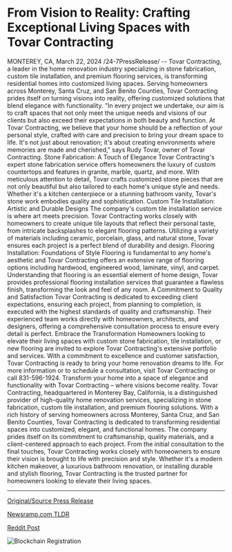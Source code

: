 # From Vision to Reality: Crafting Exceptional Living Spaces with Tovar Contracting

MONTEREY, CA, March 22, 2024 /24-7PressRelease/ -- Tovar Contracting, a leader in the home renovation industry specializing in stone fabrication, custom tile installation, and premium flooring services, is transforming residential homes into customized living spaces. Serving homeowners across Monterey, Santa Cruz, and San Benito Counties, Tovar Contracting prides itself on turning visions into reality, offering customized solutions that blend elegance with functionality.  "In every project we undertake, our aim is to craft spaces that not only meet the unique needs and visions of our clients but also exceed their expectations in both beauty and function. At Tovar Contracting, we believe that your home should be a reflection of your personal style, crafted with care and precision to bring your dream space to life. It's not just about renovation; it's about creating environments where memories are made and cherished," says Rudy Tovar, owner of Tovar Contracting.  Stone Fabrication: A Touch of Elegance  Tovar Contracting's expert stone fabrication service offers homeowners the luxury of custom countertops and features in granite, marble, quartz, and more. With meticulous attention to detail, Tovar crafts customized stone pieces that are not only beautiful but also tailored to each home's unique style and needs. Whether it's a kitchen centerpiece or a stunning bathroom vanity, Tovar's stone work embodies quality and sophistication.  Custom Tile Installation: Artistic and Durable Designs  The company's custom tile installation service is where art meets precision. Tovar Contracting works closely with homeowners to create unique tile layouts that reflect their personal taste, from intricate backsplashes to elegant flooring patterns. Utilizing a variety of materials including ceramic, porcelain, glass, and natural stone, Tovar ensures each project is a perfect blend of durability and design.  Flooring Installation: Foundations of Style  Flooring is fundamental to any home's aesthetic and Tovar Contracting offers an extensive range of flooring options including hardwood, engineered wood, laminate, vinyl, and carpet. Understanding that flooring is an essential element of home design, Tovar provides professional flooring installation services that guarantee a flawless finish, transforming the look and feel of any room.  A Commitment to Quality and Satisfaction  Tovar Contracting is dedicated to exceeding client expectations, ensuring each project, from planning to completion, is executed with the highest standards of quality and craftsmanship. Their experienced team works directly with homeowners, architects, and designers, offering a comprehensive consultation process to ensure every detail is perfect.  Embrace the Transformation  Homeowners looking to elevate their living spaces with custom stone fabrication, tile installation, or new flooring are invited to explore Tovar Contracting's extensive portfolio and services. With a commitment to excellence and customer satisfaction, Tovar Contracting is ready to bring your home renovation dreams to life.  For more information or to schedule a consultation, visit Tovar Contracting or call 831-596-1924. Transform your home into a space of elegance and functionality with Tovar Contracting – where visions become reality.  Tovar Contracting, headquartered in Monterey Bay, California, is a distinguished provider of high-quality home renovation services, specializing in stone fabrication, custom tile installation, and premium flooring solutions. With a rich history of serving homeowners across Monterey, Santa Cruz, and San Benito Counties, Tovar Contracting is dedicated to transforming residential spaces into customized, elegant, and functional homes. The company prides itself on its commitment to craftsmanship, quality materials, and a client-centered approach to each project. From the initial consultation to the final touches, Tovar Contracting works closely with homeowners to ensure their vision is brought to life with precision and style. Whether it's a modern kitchen makeover, a luxurious bathroom renovation, or installing durable and stylish flooring, Tovar Contracting is the trusted partner for homeowners looking to elevate their living spaces. 

---

[Original/Source Press Release](https://www.24-7pressrelease.com/press-release/509418/from-vision-to-reality-crafting-exceptional-living-spaces-with-tovar-contracting)
                    

[Newsramp.com TLDR](None) 



[Reddit Post](https://www.reddit.com/r/newsramp/comments/1bkte58/tovar_contracting_transforms_homes_with_stone/) 



![Blockchain Registration](https://cdn.newsramp.app/24-7PressRelease/qrcode/243/22/quizqI2i.webp)